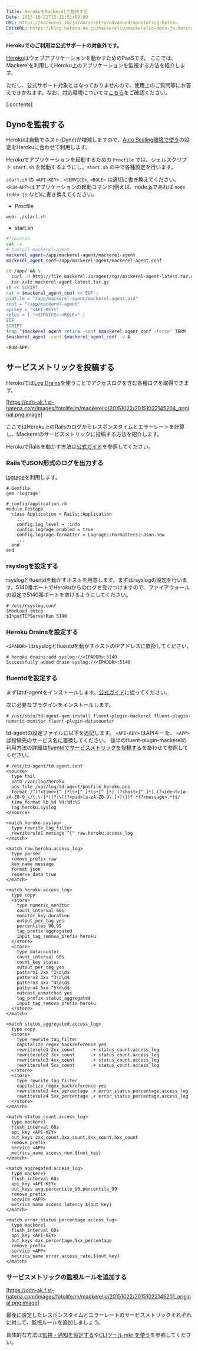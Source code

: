 ```yaml
---
Title: HerokuをMackerelで監視する
Date: 2015-10-22T15:12:51+09:00
URL: https://mackerel.io/ja/docs/entry/advanced/monitoring-heroku
EditURL: https://blog.hatena.ne.jp/mackerelio/mackerelio-docs-ja.hatenablog.mackerel.io/atom/entry/6653458415125235971
---
```


**Herokuでのご利用は公式サポートの対象外です。**

[Heroku](https://www.heroku.com/)はウェブアプリケーションを動かすためのPaaSです。
ここでは、Mackerelを利用してHeroku上のアプリケーションを監視する方法を紹介します。

ただし、公式サポート対象とはなっておりませんので、使用上のご質問等にお答えできかねます。なお、対応環境については[こちら](https://mackerel.io/ja/docs/entry/overview)をご確認ください。

[:contents]

## Dynoを監視する

Herokuは自動でホスト(Dyno)が増減しますので、[Auto Scaling環境で使う](https://mackerel.io/ja/docs/entry/howto/auto-scaling)の設定をHerokuに合わせて利用します。

Herokuでアプリケーションを起動するための `Procfile` では、シェルスクリプト `start.sh` を起動するようにし、`start.sh` の中で各種設定を行います。

`start.sh` の `<API-KEY>` , `<SERVICE>`, `<ROLE>` は適切に書き換えてください。
`<RUN-APP>`はアプリケーションの起動コマンド(例えば、node.jsであれば `node index.js` など)に書き換えてください。

- Procfile
```
web: ./start.sh
```
- start.sh
```sh
#!/bin/sh
set -x
# install mackerel-agent
mackerel_agent=/app/mackerel-agent/mackerel-agent
mackerel_agent_conf=/app/mackerel-agent/mackerel-agent.conf

cd /app/ && \
  curl -O http://file.mackerel.io/agent/tgz/mackerel-agent-latest.tar.gz && \
  tar xvfz mackerel-agent-latest.tar.gz
sh << SCRIPT
cat > $mackerel_agent_conf <<'EOF';
pidfile = "/app/mackerel-agent/mackerel-agent.pid"
root = "/app/mackerel-agent"
apikey = "<API-KEY>"
roles = [ "<SERVICE>:<ROLE>" ]
EOF
SCRIPT
trap "$mackerel_agent retire -conf $mackerel_agent_conf -force" TERM
$mackerel_agent -conf $mackerel_agent_conf -v &

<RUN-APP>
```

## サービスメトリックを投稿する

Herokuでは[Log Drains](https://devcenter.heroku.com/articles/log-drains)を使うことでアクセスログを含む各種ログを取得できます。

[https://cdn-ak.f.st-hatena.com/images/fotolife/m/mackerelio/20151022/20151022145204_original.png:image]

ここではHeroku上のRailsのログからレスポンスタイムとエラーレートを計算し、Mackerelのサービスメトリックに投稿する方法を紹介します。

HerokuでRailsを動かす方法は[公式ガイド](https://devcenter.heroku.com/articles/getting-started-with-rails4)を参照してください。

### RailsでJSON形式のログを出力する

[lograge](https://github.com/roidrage/lograge)を利用します。

```
# Gemfile
gem 'lograge'
```

```
# config/application.rb
module Testapp
  class Application < Rails::Application
    ...
    config.log_level = :info
    config.lograge.enabled = true
    config.lograge.formatter = Lograge::Formatters::Json.new
    ...
  end
end
```

### rsyslogを設定する

rsyslogとfluentdを動かすホストを用意します。まずはrsyslogの設定を行います。5140番ポートでHerokuからのログを受けつけますので、ファイアウォールの設定で5140番ポートを空けるようにしてください。

```
# /etc/rsyslog.conf
$ModLoad imtcp
$InputTCPServerRun 5140
```

### Heroku Drainsを設定する

`<IPADDR>` はrsyslogとfluentdを動かすホストのIPアドレスに置換してください。

```
# heroku drains:add syslog://<IPADDR>:5140
Successfully added drain syslog://<IPADDR>:5140
```

### fluentdを設定する

まずはtd-agentをインストールします。[公式ガイド](http://docs.fluentd.org/v0.12/categories/installation)に従ってください。

次に必要なプラグインをインストールします。
```
# /usr/sbin/td-agent-gem install fluent-plugin-mackerel fluent-plugin-numeric-monitor fluent-plugin-datacounter
```

td-agentの設定ファイルに以下を追記します。 `<API-KEY>` はAPIキーを、 `<APP>` は投稿先のサービス名に置換してください。
後半のfluent-plugin-mackerelの利用方法の詳細は[fluentdでサービスメトリックを投稿する](https://mackerel.io/ja/docs/entry/advanced/fluentd)をあわせて参照してください。

```
# /etc/td-agent/td-agent.conf
<source>
  type tail
  path /var/log/heroku
  pos_file /var/log/td-agent/posfile_heroku.pos
  format /^(?<time>[^ ]*\s+[^ ]*\s+[^ ]*) (?<host>[^ ]*) (?<ident>[a-zA-Z0-9_\/\.\-]*)(?:\[(?<pid>[a-zA-Z0-9\.]+)\])? *(?<message>.*)$/
  time_format %b %d %H:%M:%S
  tag heroku.syslog
</source>

<match heroku.syslog>
  type rewrite_tag_filter
  rewriterule1 message ^{" raw.heroku.access_log
</match>

<match raw.heroku.access_log>
  type parser
  remove_prefix raw
  key_name message
  format json
  reserve_data true
</match>

<match heroku.access_log>
  type copy
  <store>
    type numeric_monitor
    count_interval 60s
    monitor_key duration
    output_per_tag yes
    percentiles 90,99
    tag_prefix aggregated
    input_tag_remove_prefix heroku
  </store>
  <store>
    type datacounter
    count_interval 60s
    count_key status
    output_per_tag yes
    pattern1 2xx ^2\d\d$
    pattern2 3xx ^3\d\d$
    pattern3 4xx ^4\d\d$
    pattern4 5xx ^5\d\d$
    outcast_unmatched yes
    tag_prefix status_aggregated
    input_tag_remove_prefix heroku
  </store>
</match>

<match status_aggregated.access_log>
  type copy
  <store>
    type rewrite_tag_filter
    capitalize_regex_backreference yes
    rewriterule1 2xx_count      .+ status_count.access_log
    rewriterule2 3xx_count      .+ status_count.access_log
    rewriterule3 4xx_count      .+ status_count.access_log
    rewriterule4 5xx_count      .+ status_count.access_log
  </store>
  <store>
    type rewrite_tag_filter
    capitalize_regex_backreference yes
    rewriterule3 4xx_percentage .+ error_status_percentage.access_log
    rewriterule4 5xx_percentage .+ error_status_percentage.access_log
  </store>
</match>

<match status_count.access_log>
  type mackerel
  flush_interval 60s
  api_key <API-KEY>
  out_keys 2xx_count,3xx_count,4xx_count,5xx_count
  remove_prefix
  service <APP>
  metrics_name access_num.${out_key}
</match>

<match aggregated.access_log>
  type mackerel
  flush_interval 60s
  api_key <API-KEY>
  out_keys avg,percentile_90,percentile_99
  remove_prefix
  service <APP>
  metrics_name access_latency.${out_key}
</match>

<match error_status_percentage.access_log>
  type mackerel
  flush_interval 60s
  api_key <API-KEY>
  out_keys 4xx_percentage,5xx_percentage
  remove_prefix
  service <APP>
  metrics_name error_access_rate.${out_key}
</match>
```

### サービスメトリックの監視ルールを追加する

[https://cdn-ak.f.st-hatena.com/images/fotolife/m/mackerelio/20151022/20151022145201_original.png:image]

最後に設定したレスポンスタイムとエラーレートのサービスメトリックそれぞれに対して、監視ルールを追加しましょう。

具体的な方法は[監視・通知を設定する](https://mackerel.io/ja/docs/entry/howto/alerts)や[CLIツール mkr を使う](https://mackerel.io/ja/docs/entry/advanced/cli)を参照してください。
